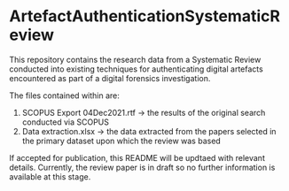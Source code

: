 # ArtefactAuthenticationSystematicReview

This repository contains the research data from a Systematic Review conducted into existing techniques for authenticating digital artefacts encountered as part of a digital forensics investigation.

The files contained within are:

1. SCOPUS Export 04Dec2021.rtf -> the results of the original search conducted via SCOPUS
2. Data extraction.xlsx -> the data extracted from the papers selected in the primary dataset upon which the review was based

If accepted for publication, this README will be updtaed with relevant details. Currently, the review paper is in draft so no further information is available at this stage.


